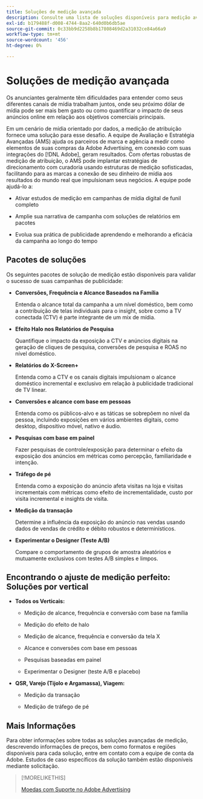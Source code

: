 ```yaml
---
title: Soluções de medição avançada
description: Consulte uma lista de soluções disponíveis para medição avançada.
exl-id: b179488f-d008-4744-8aa2-640d0b6db5ae
source-git-commit: 0c33bb9d2258b8b17808469d2a31032ce84a66a9
workflow-type: tm+mt
source-wordcount: '456'
ht-degree: 0%

---
```


# Soluções de medição avançada

Os anunciantes geralmente têm dificuldades para entender como seus diferentes canais de mídia trabalham juntos, onde seu próximo dólar de mídia pode ser mais bem gasto ou como quantificar o impacto de seus anúncios online em relação aos objetivos comerciais principais.

Em um cenário de mídia orientado por dados, a medição de atribuição fornece uma solução para esse desafio. A equipe de Avaliação e Estratégia Avançadas (AMS) ajuda os parceiros de marca e agência a medir como elementos de suas compras da Adobe Advertising, em conexão com suas integrações do [!DNL Adobe], geram resultados. Com ofertas robustas de medição de atribuição, o AMS pode implantar estratégias de direcionamento com curadoria usando estruturas de medição sofisticadas, facilitando para as marcas a conexão de seu dinheiro de mídia aos resultados do mundo real que impulsionam seus negócios. A equipe pode ajudá-lo a:

* Ativar estudos de medição em campanhas de mídia digital de funil completo

* Amplie sua narrativa de campanha com soluções de relatórios em pacotes

* Evolua sua prática de publicidade aprendendo e melhorando a eficácia da campanha ao longo do tempo

## Pacotes de soluções

Os seguintes pacotes de solução de medição estão disponíveis para validar o sucesso de suas campanhas de publicidade:

* **Conversões, Frequência e Alcance Baseados na Família**

  Entenda o alcance total da campanha a um nível doméstico, bem como a contribuição de telas individuais para o insight, sobre como a TV conectada (CTV) é parte integrante de um mix de mídia.

* **Efeito Halo nos Relatórios de Pesquisa**

  Quantifique o impacto da exposição a CTV e anúncios digitais na geração de cliques de pesquisa, conversões de pesquisa e ROAS no nível doméstico.

* **Relatórios do X-Screen+**

  Entenda como a CTV e os canais digitais impulsionam o alcance doméstico incremental e exclusivo em relação à publicidade tradicional de TV linear.

* **Conversões e alcance com base em pessoas**

  Entenda como os públicos-alvo e as táticas se sobrepõem no nível da pessoa, incluindo exposições em vários ambientes digitais, como desktop, dispositivo móvel, nativo e áudio.

* **Pesquisas com base em painel**

  Fazer pesquisas de controle/exposição para determinar o efeito da exposição dos anúncios em métricas como percepção, familiaridade e intenção.

* **Tráfego de pé**

  Entenda como a exposição do anúncio afeta visitas na loja e visitas incrementais com métricas como efeito de incrementalidade, custo por visita incremental e insights de visita.

* **Medição da transação**

  Determine a influência da exposição do anúncio nas vendas usando dados de vendas de crédito e débito robustos e determinísticos.

* **Experimentar o Designer (Teste A/B)**

  Compare o comportamento de grupos de amostra aleatórios e mutuamente exclusivos com testes A/B simples e limpos.

## Encontrando o ajuste de medição perfeito: Soluções por vertical

* **Todos os Verticais:**

   * Medição de alcance, frequência e conversão com base na família

   * Medição do efeito de halo

   * Medição de alcance, frequência e conversão da tela X

   * Alcance e conversões com base em pessoas

   * Pesquisas baseadas em painel

   * Experimentar o Designer (teste A/B e placebo)

* **QSR, Varejo (Tijolo e Argamassa), Viagem:**

   * Medição da transação

   * Medição de tráfego de pé

## Mais Informações

Para obter informações sobre todas as soluções avançadas de medição, descrevendo informações de preços, bem como formatos e regiões disponíveis para cada solução, entre em contato com a equipe de conta da Adobe. Estudos de caso específicos da solução também estão disponíveis mediante solicitação.

>[!MORELIKETHIS]
>
>[Moedas com Suporte no Adobe Advertising](/help/dsp/currency.md)
